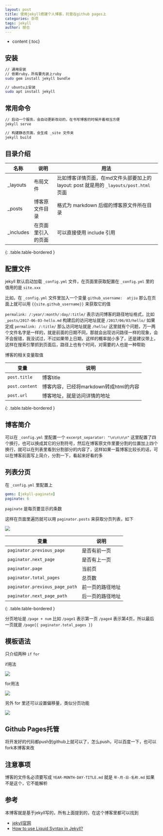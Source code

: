 ```yaml
---
layout: post
title: 使用jekyll搭建个人博客，托管在github pages上
categories: 杂项
tags: jekyll
author: 朋也
---
```


* content
{:toc}

## 安装

```sh
// 通用安装
// 依赖ruby，所有要先装上ruby
sudo gem install jekyll bundle

// ubuntu上安装
sudo apt install jekyll
```




## 常用命令

```sh
// 启动一个服务，会自动更新改动的，在书写博客的时候开着相当方便
jekyll serve

// 构建静态页面，会生成 _site 文件夹
jekyll build
```

## 目录介绍

| 名称        | 说明        | 用法                                                             |
|-----------|-----------|----------------------------------------------------------------|
| _layouts  | 布局文件      | 比如博客详情页面，在md文件头部要加上的 layout: post 就是用的 `_layouts/post.html` 页面 |
| _posts    | 博客原文件目录   | 格式为 markdown 后缀的博客原文件所在目录                                      |
| _includes | 在页面里引入的页面 | 可以直接使用 include 引用                                              |
{: .table.table-bordered }

## 配置文件

jekyll 默认启动加载 `_config.yml` 文件，在页面里获取配置在 `_config.yml` 里的值用的是 `site.xxx`

比如，在 `_config.yml` 文件里加入一个变量 `github_username:  atjiu` 那么在页面上就可以用 `{{site.github_username}}` 来获取它的值

`permalink: /:year/:month/:day/:title/` 表示访问博客的路径地址格式，比如 `_posts/2017-06-03-hello.md` 构建后的访问地址就是 `/2017/06/03/hello/` 如果定成 `permalink: /:title/` 那么访问地址就是 `/hello/` 这里就有个问题，万一两个文件名字是一样的，就是前面的日期不同，那就会出现访问路径一样的现象，会不会报错，我没试过，不过如果带上日期，这样的概率就小多了，还是建议带上，这样在搜索引擎抓到页面后，路径上也有个时间，对需要的人也是一种帮助

博客的相关变量取值

| 变量             | 说明                        |
|----------------|---------------------------|
| `post.title`   | 博客title                   |
| `post.content` | 博客内容，已经将markdown转成html的内容 |
| `post.url`     | 博客地址，就是访问详情的地址            |
{: .table.table-bordered }

## 博客简介

可以在 `_config.yml` 里配置一个 `excerpt_separator: "\n\n\n\n"` 这里配置了四个换行，也可以换成其它的分割符号，然后在博客原文件里要分割的位置加上四个换行，就可以在列表里看到分割部分的内容了，这样如果一篇博客比较长的话，可以在博客前面写上简介，分割一下，看起来好看的多

## 列表分页

在 `_config.yml` 里配置上

```yml
gems: [jekyll-paginate]
paginate: 6
```

`paginate` 是每页要显示的条数

这样在页面里遍历就可以用 `paginator.posts` 来获取分页列表，如下

![](/assets/QQ图片20170603152948.png)

| 变量                             | 说明       |
|--------------------------------|----------|
| `paginator.previous_page`      | 是否有前一页   |
| `paginator.next_page`          | 是否有上一页   |
| `paginator.page`               | 当前页      |
| `paginator.total_pages`        | 总页数      |
| `paginator.previous_page_path` | 前一页的路径地址 |
| `paginator.next_page_path`     | 后一页的路径地址 |
{: .table.table-bordered }

分页地址是 `/page + num` 比如 `/page1` 表示第一页 `/page4` 表示第4页，所以最后一页就是 `/page{{ paginator.total_pages }}`

## 模板语法

只介绍两种 `if` `for`

if用法

![](/assets/QQ截图20170603153032.png)

for用法

![](/assets/QQ图片20170603152948.png)

另外 for 里还可以设置偏移量，类似分页功能

![](/assets/QQ截图20170603153010.png)

## Github Pages托管

将开发好的代码都push到github上就可以了，怎么push，可以百度一下，也可以fork本博客来改

## 注意事项

博客的文件名必须要写成 `YEAR-MONTH-DAY-TITLE.md` 就是 `年-月-日-名称.md` 如果不是这个，它不能解析

## 参考

本博客就是基于jekyll写的，所有上面提到的，在这个博客里都可以找到

- [jekyll官网](http://jekyllrb.com/)
- [How to use Liquid Syntax in Jekyll?](https://blog.webjeda.com/jekyll-liquid/)
